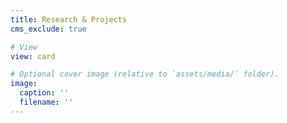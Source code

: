 ```yaml
---
title: Research & Projects
cms_exclude: true

# View
view: card

# Optional cover image (relative to `assets/media/` folder).
image:
  caption: ''
  filename: ''
---
```

